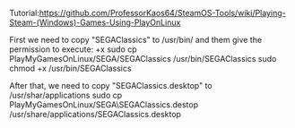 Tutorial:https://github.com/ProfessorKaos64/SteamOS-Tools/wiki/Playing-Steam-(Windows)-Games-Using-PlayOnLinux

First we need to copy "SEGAClassics" to /usr/bin/
and them give the permission to execute: +x
	sudo cp PlayMyGamesOnLinux/SEGA/SEGAClassics /usr/bin/SEGAClassics
	sudo chmod +x /usr/bin/SEGAClassics

After that, we need to copy "SEGAClassics.desktop" to /usr/shar/applications
	sudo cp PlayMyGamesOnLinux/SEGA\SEGAClassics.destop /usr/share/applications/SEGAClassics.desktop
